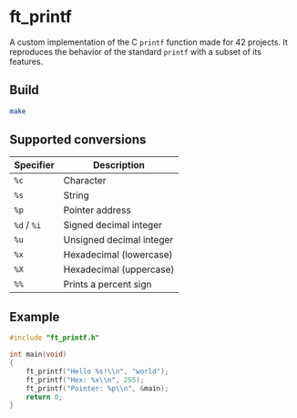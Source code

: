 # ft_printf

A custom implementation of the C `printf` function made for 42 projects. It reproduces the behavior of the standard `printf` with a subset of its features.

## Build

```bash
make
```

## Supported conversions

| Specifier   | Description              |
| ----------- | ------------------------ |
| `%c`        | Character                |
| `%s`        | String                   |
| `%p`        | Pointer address          |
| `%d` / `%i` | Signed decimal integer   |
| `%u`        | Unsigned decimal integer |
| `%x`        | Hexadecimal (lowercase)  |
| `%X`        | Hexadecimal (uppercase)  |
| `%%`        | Prints a percent sign    |

## Example

```c
#include "ft_printf.h"

int main(void)
{
    ft_printf("Hello %s!\\n", "world");
    ft_printf("Hex: %x\\n", 255);
    ft_printf("Pointer: %p\\n", &main);
    return 0;
}
```

